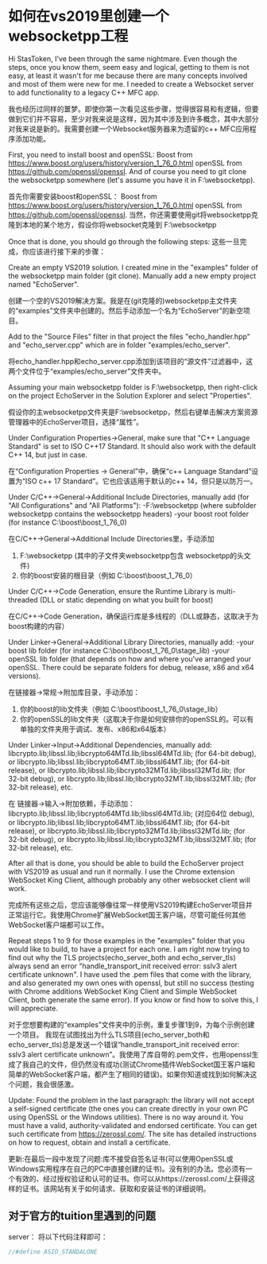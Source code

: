 # 如何在vs2019里创建一个websocketpp工程

Hi StasToken,
I've been through the same nightmare. Even though the steps, once you know them, seem easy and logical, getting to them is not easy, at least it wasn't for me because there are many concepts involved and most of them were new for me. I needed to create a Websocket server to add functionality to a legacy C++ MFC app.

我也经历过同样的噩梦。即使你第一次看见这些步骤，觉得很容易和有逻辑，但要做到它们并不容易，至少对我来说是这样，因为其中涉及到许多概念，其中大部分对我来说是新的。我需要创建一个Websocket服务器来为遗留的c++ MFC应用程序添加功能。

First, you need to install boost and openSSL:
Boost from https://www.boost.org/users/history/version_1_76_0.html
openSSL from https://github.com/openssl/openssl.
And of course you need to git clone the websocketpp somewhere (let's assume you have it in F:\websocketpp).

首先你需要安装boost和openSSL：
Boost from https://www.boost.org/users/history/version_1_76_0.html
openSSL from https://github.com/openssl/openssl.
当然，你还需要使用git将websocketpp克隆到本地的某个地方，假设你将websocket克隆到 F:\websocketpp

Once that is done, you should go through the following steps:
这些一旦完成，你应该进行接下来的步骤：

Create an empty VS2019 solution. I created mine in the "examples" folder of the websocketpp main folder (git clone).
Manually add a new empty project named "EchoServer".

创建一个空的VS2019解决方案。我是在(git克隆的)websocketpp主文件夹的“examples”文件夹中创建的。然后手动添加一个名为“EchoServer”的新空项目。

Add to the "Source Files" filter in that project the files "echo_handler.hpp" and "echo_server.cpp" which are in folder "examples/echo_server".

将echo_handler.hpp和echo_server.cpp添加到该项目的“源文件”过滤器中，这两个文件位于“examples/echo_server”文件夹中。

Assuming your main websocketpp folder is F:\websocketpp, then right-click on the project EchoServer in the Solution Explorer and select "Properties".

假设你的主websocketpp文件夹是F:\websocketpp，然后右键单击解决方案资源管理器中的EchoServer项目，选择“属性”。

Under Configuration Properties->General, make sure that "C++ Language Standard" is set to ISO C++17 Standard. It should also work with the default C++ 14, but just in case.

在“Configuration Properties -> General”中，确保“c++ Language Standard”设置为“ISO c++ 17 Standard”。它也应该适用于默认的c++ 14，但只是以防万一。

Under C/C++->General->Additional Include Directories, manually add (for "All Configurations" and "All Platforms"):
-F:\websocketpp (where subfolder websocketpp contains the websocketpp headers)
-your boost root folder (for instance C:\boost\boost_1_76_0)

在C/C++->General->Additional Include Directories里，手动添加 
1. F:\websocketpp  (其中的子文件夹websocketpp包含 websocketpp的头文件)
2. 你的boost安装的根目录（例如 C:\boost\boost_1_76_0）

Under C/C++->Code Generation, ensure the Runtime Library is multi-threaded (DLL or static depending on what you built for boost)

在C/C++->Code Generation，确保运行库是多线程的（DLL或静态，这取决于为boost构建的内容）

Under Linker->General->Additional Library Directories, manually add:
-your boost lib folder (for instance C:\boost\boost_1_76_0\stage_lib)
-your openSSL lib folder (that depends on how and where you've arranged your openSSL. There could be separate folders for debug, release, x86 and x64 versions).

在链接器->常规->附加库目录，手动添加：
1. 你的boost的lib文件夹（例如 C:\boost\boost_1_76_0\stage_lib）
2. 你的openSSL的lib文件夹（这取决于你是如何安排你的openSSL的。可以有单独的文件夹用于调试、发布、x86和x64版本）

Under Linker->Input->Additional Dependencies, manually add:
libcrypto.lib;libssl.lib;libcrypto64MTd.lib;libssl64MTd.lib; (for 64-bit debug), or
libcrypto.lib;libssl.lib;libcrypto64MT.lib;libssl64MT.lib; (for 64-bit release), or
libcrypto.lib;libssl.lib;libcrypto32MTd.lib;libssl32MTd.lib; (for 32-bit debug), or
libcrypto.lib;libssl.lib;libcrypto32MT.lib;libssl32MT.lib; (for 32-bit release), etc.

在 链接器->输入->附加依赖，手动添加：
libcrypto.lib;libssl.lib;libcrypto64MTd.lib;libssl64MTd.lib; (对应64位 debug), or
libcrypto.lib;libssl.lib;libcrypto64MT.lib;libssl64MT.lib; (for 64-bit release), or
libcrypto.lib;libssl.lib;libcrypto32MTd.lib;libssl32MTd.lib; (for 32-bit debug), or
libcrypto.lib;libssl.lib;libcrypto32MT.lib;libssl32MT.lib; (for 32-bit release), etc.

After all that is done, you should be able to build the EchoServer project with VS2019 as usual and run it normally. I use the Chrome extension WebSocket King Client, although probably any other websocket client will work.

完成所有这些之后，您应该能够像往常一样使用VS2019构建EchoServer项目并正常运行它。我使用Chrome扩展WebSocket国王客户端，尽管可能任何其他WebSocket客户端都可以工作。

Repeat steps 1 to 9 for those examples in the "examples" folder that you would like to build, to have a project for each one.
I am right now trying to find out why the TLS projects(echo_server_both and echo_server_tls) always send an error "handle_transport_init received error: sslv3 alert certificate unknown". I have used the .pem files that come with the library, and also generated my own ones with openssl, but still no success (testing with Chrome additions WebSocket King Client and Simple WebSocket Client, both generate the same error). If you know or find how to solve this, I will appreciate.

对于您想要构建的“examples”文件夹中的示例，重复步骤1到9，为每个示例创建一个项目。
我现在试图找出为什么TLS项目(echo_server_both和echo_server_tls)总是发送一个错误“handle_transport_init received error: sslv3 alert certificate unknown”。我使用了库自带的.pem文件，也用openssl生成了我自己的文件，但仍然没有成功(测试Chrome插件WebSocket国王客户端和简单的WebSocket客户端，都产生了相同的错误)。如果你知道或找到如何解决这个问题，我会很感激。

Update: Found the problem in the last paragraph: the library will not accept a self-signed certificate (the ones you can create directly in your own PC using OpenSSL or the Windows utilities). There is no way around it. You must have a valid, authority-validated and endorsed certificate. You can get such certificate from https://zerossl.com/. The site has detailed instructions on how to request, obtain and install a certificate.

更新:在最后一段中发现了问题:库不接受自签名证书(可以使用OpenSSL或Windows实用程序在自己的PC中直接创建的证书)。没有别的办法。您必须有一个有效的、经过授权验证和认可的证书。你可以从https://zerossl.com/上获得这样的证书。该网站有关于如何请求、获取和安装证书的详细说明。

## 对于官方的tuition里遇到的问题

server：
将以下代码注释即可：
```cpp
//#define ASIO_STANDALONE
```
